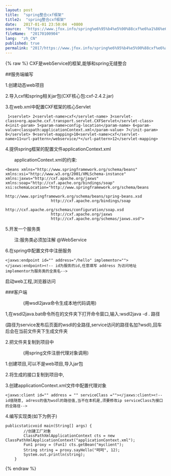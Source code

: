```yaml
---
layout: post
title:  "spring整合cxf框架"
title2:  "spring整合cxf框架"
date:   2017-01-01 23:50:04  +0800
source:  "https://www.jfox.info/spring%e6%95%b4%e5%90%88cxf%e6%a1%86%e6%9e%b6.html"
fileName:  "20170100904"
lang:  "zh_CN"
published: true
permalink: "2017/https://www.jfox.info/spring%e6%95%b4%e5%90%88cxf%e6%a1%86%e6%9e%b6.html"
---
```

{% raw %}
CXF是webService的框架,能够和spring无缝整合

##服务端编写

1.创建动态web项目

2.导入cxf和spring相关jar包(CXF核心包:cxf-2.4.2.jar)

3.在web.xml中配置CXF框架的核心Servlet

     1<servlet> 2<servlet-name>cxf</servlet-name> 3<servlet-class>org.apache.cxf.transport.servlet.CXFServlet</servlet-class> 4<init-param> 5<param-name>config-location</param-name> 6<param-value>classpath:applicationContext.xml</param-value> 7</init-param> 8</servlet> 9<servlet-mapping>10<servlet-name>cxf</servlet-name>11<url-pattern>/webservice/*</url-pattern>12</servlet-mapping>

4.提供spring框架的配置文件applicationContext.xml

　　applicationContext.xml的约束:

    <beans xmlns="http://www.springframework.org/schema/beans"
    xmlns:xsi="http://www.w3.org/2001/XMLSchema-instance" 
    xmlns:jaxws="http://cxf.apache.org/jaxws"
    xmlns:soap="http://cxf.apache.org/bindings/soap"
    xsi:schemaLocation="http://www.springframework.org/schema/beans 
                        http://www.springframework.org/schema/beans/spring-beans.xsd
                        http://cxf.apache.org/bindings/soap 
                        http://cxf.apache.org/schemas/configuration/soap.xsd
                        http://cxf.apache.org/jaxws 
                        http://cxf.apache.org/schemas/jaxws.xsd">

5.开发一个服务类

　　注:服务类必须加注解 @WebService

6.在spring中配置文件中注册服务

    <jaxws:endpoint id="" address="/hello" implementor=""></jaxws:endpoint><!-- id为服务的id,任意填写 address 为访问地址  implementor为服务类的全类名-->

启动web工程,浏览器访问

###客户端

　　　　(用wsdl2java命令生成本地代码调用)

1,在wsdl2java.bat命令所在的文件夹下打开命令窗口,输入:wsdl2java -d . 路径

(路径为service发布后页面的wsdl的全路径,service访问的路径名加?wsdl),回车后会在当前文件夹下生成文件夹

2.把文件夹复制到项目中

　　　　(用spring文件注册代理对象调用)

1.创建项目,可以不是web项目,导入jar包

2.将生成的接口复制到项目中,

3.创建applicationContext.xml文件中配置代理对象

    <jaxws:client id="" address = "" serviceClass =""></jaxws:client><!-- id值随意, adress的值为wsdl的路径值,当不在本机是,须要修改ip serviceClass为接口的全路径-->

4.编写实现类(如下为例子)

    publicstaticvoid main(String[] args) {
            //创建工厂对象
            ClassPathXmlApplicationContext cts = new ClassPathXmlApplicationContext("applicationContext.xml");
            Fun1 proxy = (Fun1) cts.getBean("myclient");
            String string = proxy.sayHello("呵呵", 12);
            System.out.println(string);
        }
{% endraw %}